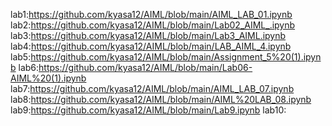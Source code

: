 lab1:https://github.com/kyasa12/AIML/blob/main/AIML_LAB_01.ipynb
lab2:https://github.com/kyasa12/AIML/blob/main/Lab02_AIML_.ipynb
lab3:https://github.com/kyasa12/AIML/blob/main/Lab3_AIML.ipynb
lab4:https://github.com/kyasa12/AIML/blob/main/LAB_AIML_4.ipynb
lab5:https://github.com/kyasa12/AIML/blob/main/Assignment_5%20(1).ipynb
lab6:https://github.com/kyasa12/AIML/blob/main/Lab06-AIML%20(1).ipynb
lab7:https://github.com/kyasa12/AIML/blob/main/AIML_LAB_07.ipynb
lab8:https://github.com/kyasa12/AIML/blob/main/AIML%20LAB_08.ipynb
lab9:https://github.com/kyasa12/AIML/blob/main/Lab9.ipynb
lab10:
